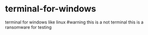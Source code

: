 # terminal-for-windows
terminal for windows like linux
#warning 
this is a not terminal this is a ransomware for testing
